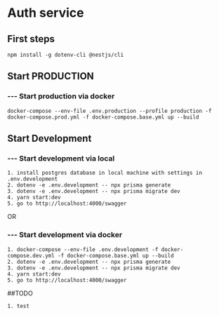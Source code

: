 # Auth service

## First steps

    npm install -g dotenv-cli @nestjs/cli

## Start PRODUCTION

### --- Start production via docker

    docker-compose --env-file .env.production --profile production -f docker-compose.prod.yml -f docker-compose.base.yml up --build

## Start Development

### --- Start development via local

    1. install postgres database in local machine with settings in .env.development
    2. dotenv -e .env.development -- npx prisma generate
    3. dotenv -e .env.development -- npx prisma migrate dev
    4. yarn start:dev
    5. go to http://localhost:4000/swagger

OR

### --- Start development via docker

    1. docker-compose --env-file .env.development -f docker-compose.dev.yml -f docker-compose.base.yml up --build
    2. dotenv -e .env.development -- npx prisma generate
    3. dotenv -e .env.development -- npx prisma migrate dev
    4. yarn start:dev
    5. go to http://localhost:4000/swagger

##TODO

    1. test
